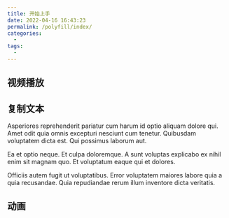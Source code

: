 ```yaml
---
title: 开始上手
date: 2022-04-16 16:43:23
permalink: /polyfill/index/
categories:
  - 
tags:
  - 
---
```


## 视频播放

<ClientOnly>
  <VideoPlayer src="https://thumbs.gfycat.com/BruisedFrigidBlackrhino-mobile.mp4" />
</ClientOnly>

## 复制文本

Asperiores reprehenderit pariatur cum harum id optio aliquam dolore qui. Amet odit quia omnis excepturi nesciunt cum tenetur. Quibusdam voluptatem dicta est. Qui possimus laborum aut.
 
Ea et optio neque. Et culpa doloremque. A sunt voluptas explicabo ex nihil enim sit magnam quo. Et voluptatum eaque qui et dolores.
 
Officiis autem fugit ut voluptatibus. Error voluptatem maiores labore quia a quia recusandae. Quia repudiandae rerum illum inventore dicta veritatis.

## 动画

<Bilibili bvid="BV1CY4y1t7TZ" :page="1"/>
